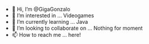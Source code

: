 - 👋 Hi, I’m @GigaGonzalo
- 👀 I’m interested in ... Videogames
- 🌱 I’m currently learning ... Java
- 💞️ I’m looking to collaborate on ... Nothing for moment
- 📫 How to reach me ... here!

<!---
GigaGonzalo/GigaGonzalo is a ✨ special ✨ repository because its `README.md` (this file) appears on your GitHub profile.
You can click the Preview link to take a look at your changes.
--->
